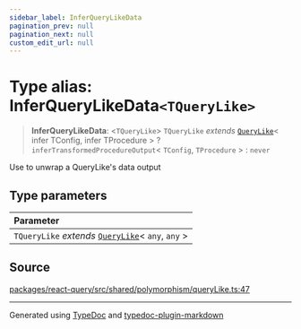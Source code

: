 ```yaml
---
sidebar_label: InferQueryLikeData
pagination_prev: null
pagination_next: null
custom_edit_url: null
---
```


# Type alias: InferQueryLikeData`<TQueryLike>`

> **InferQueryLikeData**: \<`TQueryLike`\> `TQueryLike` _extends_ [`QueryLike`](11-type-alias.QueryLike.md)< infer TConfig, infer TProcedure \> ? `inferTransformedProcedureOutput`< `TConfig`, `TProcedure` \> : `never`

Use to unwrap a QueryLike's data output

## Type parameters

| Parameter                                                                          |
| :--------------------------------------------------------------------------------- |
| `TQueryLike` _extends_ [`QueryLike`](11-type-alias.QueryLike.md)< `any`, `any` \> |

## Source

[packages/react-query/src/shared/polymorphism/queryLike.ts:47](https://github.com/trpc/trpc/blob/caccce64/packages/react-query/src/shared/polymorphism/queryLike.ts#L47)

---

Generated using [TypeDoc](https://typedoc.org/) and [typedoc-plugin-markdown](https://www.npmjs.com/package/typedoc-plugin-markdown)

